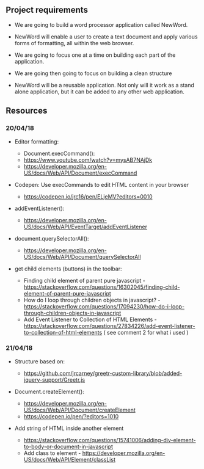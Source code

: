 ## Project requirements

- We are going to build a word processor application called NewWord.

- NewWord will enable a user to create a text document and apply various forms of formatting, all within the web browser.

- We are going to focus one at a time on building each part of the application.

- We are going then going to focus on building a clean structure

- NewWord will be a reusable application. Not only will it work as a stand alone application, but it can be added to any other web application.

## Resources

### 20/04/18
- Editor formatting:
  - Document.execCommand():
  - https://www.youtube.com/watch?v=mysAB7NAjDk
  - https://developer.mozilla.org/en-US/docs/Web/API/Document/execCommand

- Codepen: Use execCommands to edit HTML content in your browser
  - https://codepen.io/jrc16/pen/ELjeMV?editors=0010

- addEventListener():
  - https://developer.mozilla.org/en-US/docs/Web/API/EventTarget/addEventListener

- document.querySelectorAll():
  - https://developer.mozilla.org/en-US/docs/Web/API/Document/querySelectorAll

- get child elements (buttons) in the toolbar:
  - Finding child element of parent pure javascript - https://stackoverflow.com/questions/16302045/finding-child-element-of-parent-pure-javascript
  - How do I loop through children objects in javascript? - https://stackoverflow.com/questions/17094230/how-do-i-loop-through-children-objects-in-javascript
  - Add Event Listener to Collection of HTML Elements - https://stackoverflow.com/questions/27834226/add-event-listener-to-collection-of-html-elements ( see comment 2 for what i used )


### 21/04/18

- Structure based on:
  - https://github.com/jrcarney/greetr-custom-library/blob/added-jquery-support/Greetr.js

- Document.createElement():
  - https://developer.mozilla.org/en-US/docs/Web/API/Document/createElement
  - https://codepen.io/pen/?editors=1010

- Add string of HTML inside another element
  - https://stackoverflow.com/questions/15741006/adding-div-element-to-body-or-document-in-javascript
  - Add class to element - https://developer.mozilla.org/en-US/docs/Web/API/Element/classList
